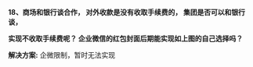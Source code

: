 <a name="bookmark86"></a>**18、商场和银行谈合作， 对外收款是没有收取手续费的， 集团是否可以和银行谈，**

**实现不收取手续费呢？ 企业微信的红包封面后期能实现如上图的自己选择吗？**

**解决方案:** 企微限制，暂时无法实现




